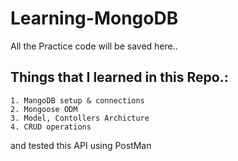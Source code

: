 # Learning-MongoDB
All the Practice code will be saved here..

## Things that I learned in this Repo.:
    1. MangoDB setup & connections
    2. Mongoose ODM
    3. Model, Contollers Archicture
    4. CRUD operations
and tested this API using PostMan
